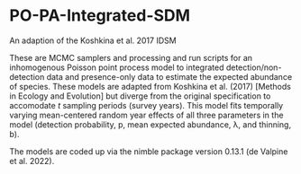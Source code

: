 # PO-PA-Integrated-SDM
An adaption of the Koshkina et al. 2017 IDSM 

These are MCMC samplers and processing and run scripts for an inhomogenous Poisson point process model to integrated detection/non-detection data and presence-only data to estimate the expected abundance of species.
These models are adapted from Koshkina et al. (2017) [Methods in Ecology and Evolution] but diverge from the original specification to accomodate _t_ sampling periods (survey years). This model fits temporally varying
mean-centered random year effects of all three parameters in the model (detection probability, p, mean expected abundance, λ, and thinning, b). 

The models are coded up via the nimble package version 0.13.1 (de Valpine et al. 2022). 
